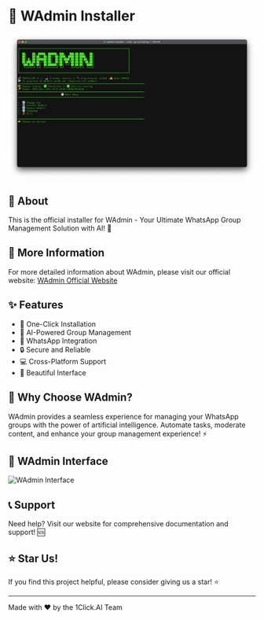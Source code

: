 # 🤖 WAdmin Installer

![WAdmin Installer](https://raw.githubusercontent.com/mosqueiro/1clickai-wadmin-installer/main/screen.png)

## 📝 About

This is the official installer for WAdmin - Your Ultimate WhatsApp Group Management Solution with AI! 🎯

## 🔗 More Information

For more detailed information about WAdmin, please visit our official website:
[WAdmin Official Website](https://wadmin.app)

## ✨ Features

- 🎯 One-Click Installation
- 🤖 AI-Powered Group Management
- 📱 WhatsApp Integration
- 🔒 Secure and Reliable
- 💻 Cross-Platform Support
- 🎨 Beautiful Interface

## 🎉 Why Choose WAdmin?

WAdmin provides a seamless experience for managing your WhatsApp groups with the power of artificial intelligence. Automate tasks, moderate content, and enhance your group management experience! ⚡

## 📱 WAdmin Interface

![WAdmin Interface](https://1click.ai/wadmin/1.png)

## 📞 Support

Need help? Visit our website for comprehensive documentation and support! 🆘

## ⭐ Star Us!

If you find this project helpful, please consider giving us a star! ⭐

---

Made with ❤️ by the 1Click.AI Team
